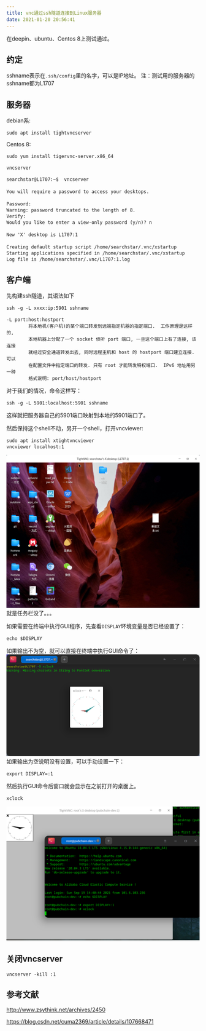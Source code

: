 ```yaml
---
title: vnc通过ssh隧道连接到Linux服务器
date: 2021-01-20 20:56:41
---
```


在deepin、ubuntu、Centos 8上测试通过。

## 约定

sshname表示在```.ssh/config```里的名字，可以是IP地址。
注：测试用的服务器的sshname都为L1707

## 服务器

debian系:

```shell
sudo apt install tightvncserver
```

Centos 8:

```shell
sudo yum install tigervnc-server.x86_64
```

```shell
vncserver
```

```text
searchstar@L1707:~$  vncserver

You will require a password to access your desktops.

Password: 
Warning: password truncated to the length of 8.
Verify:   
Would you like to enter a view-only password (y/n)? n

New 'X' desktop is L1707:1

Creating default startup script /home/searchstar/.vnc/xstartup
Starting applications specified in /home/searchstar/.vnc/xstartup
Log file is /home/searchstar/.vnc/L1707:1.log
```

## 客户端

先构建ssh隧道，其语法如下

```shell
ssh -g -L xxxx:ip:5901 sshname
```

```text
-L port:host:hostport
        将本地机(客户机)的某个端口转发到远端指定机器的指定端口.  工作原理是这样的,
        本地机器上分配了一个 socket 侦听 port 端口, 一旦这个端口上有了连接, 该连接
        就经过安全通道转发出去, 同时远程主机和 host 的 hostport 端口建立连接. 可以
        在配置文件中指定端口的转发. 只有 root 才能转发特权端口.  IPv6 地址用另一种
        格式说明: port/host/hostport
```

对于我们的情况，命令这样写：

```shell
ssh -g -L 5901:localhost:5901 sshname
```

这样就把服务器自己的5901端口映射到本地的5901端口了。

然后保持这个shell不动，另开一个shell，打开vncviewer:

```shell
sudo apt install xtightvncviewer
vncviewer localhost:1
```

![在这里插入图片描述](vnc通过ssh隧道连接到Linux服务器/20210120205541777.png)
就是任务栏没了。。。

如果需要在终端中执行GUI程序，先查看```DISPLAY```环境变量是否已经设置了：

```shell
echo $DISPLAY
```

如果输出不为空，就可以直接在终端中执行GUI命令了：
![在这里插入图片描述](vnc通过ssh隧道连接到Linux服务器/20210120211001667.png)
如果输出为空说明没有设置，可以手动设置一下：

```shell
export DISPLAY=:1
```

然后执行GUI命令后窗口就会显示在之前打开的桌面上。

```shell
xclock
```

![在这里插入图片描述](vnc通过ssh隧道连接到Linux服务器/fd3f482000354813b770351771e3d084.png)

## 关闭vncserver

```shell
vncserver -kill :1
```

## 参考文献

<http://www.zsythink.net/archives/2450>

<https://blog.csdn.net/cuma2369/article/details/107668471>
